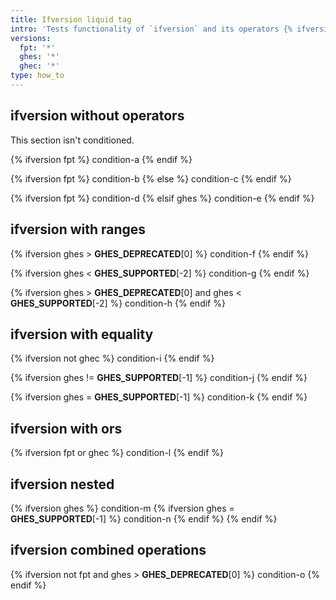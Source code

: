 ```yaml
---
title: Ifversion liquid tag
intro: 'Tests functionality of `ifversion` and its operators {% ifversion not fpt %}(not on fpt){% else %}(on fpt){% endif %}'
versions:
  fpt: '*'
  ghes: '*'
  ghec: '*'
type: how_to
---
```


## ifversion without operators

This section isn't conditioned.

{% ifversion fpt %}
condition-a
{% endif %}

{% ifversion fpt %}
condition-b
{% else %}
condition-c
{% endif %}

{% ifversion fpt %}
condition-d
{% elsif ghes %}
condition-e
{% endif %}

## ifversion with ranges

<!--
  👋 If you're wondering what these __GHES_SUPPORTED* and __GHES_DEPRECATED*
  mean, they're just "macros" so that this fixture content doesn't get
  too tied to the past.
  You can type "3.9" if you want, but that version is only working right
  now/today and will eventually break tests as the values in
  `enterprise-server-releases.ts` change over time.
-->

{% ifversion ghes > __GHES_DEPRECATED__[0] %}
condition-f
{% endif %}

{% ifversion ghes < __GHES_SUPPORTED__[-2] %}
condition-g
{% endif %}

{% ifversion ghes > __GHES_DEPRECATED__[0] and ghes < __GHES_SUPPORTED__[-2] %}
condition-h
{% endif %}

## ifversion with equality

{% ifversion not ghec %}
condition-i
{% endif %}

{% ifversion ghes != __GHES_SUPPORTED__[-1] %}
condition-j
{% endif %}

{% ifversion ghes = __GHES_SUPPORTED__[-1] %}
condition-k
{% endif %}

## ifversion with ors

{% ifversion fpt or ghec %}
condition-l
{% endif %}

## ifversion nested

{% ifversion ghes %}
condition-m
  {% ifversion ghes = __GHES_SUPPORTED__[-1] %}
  condition-n
  {% endif %}
{% endif %}

## ifversion combined operations

{% ifversion not fpt and ghes > __GHES_DEPRECATED__[0] %}
condition-o
{% endif %}

